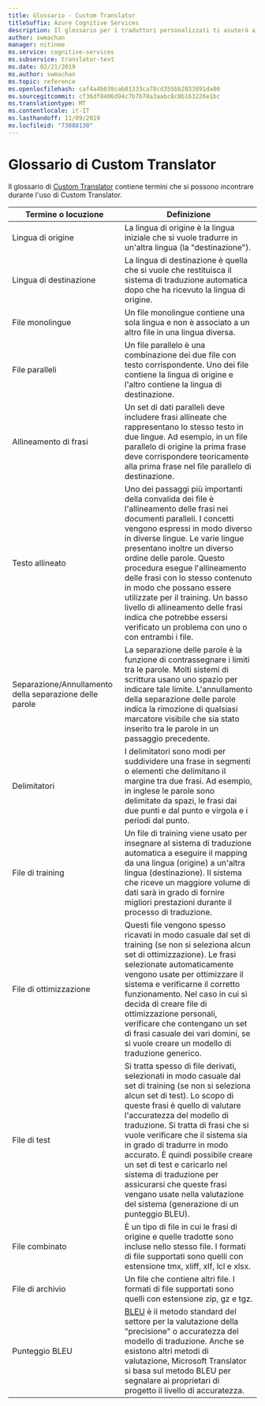 ```yaml
---
title: Glossario - Custom Translator
titleSuffix: Azure Cognitive Services
description: Il glossario per i traduttori personalizzati ti aiuterà a comprendere i termini usati negli articoli mentre Scopri come usare il servizio.
author: swmachan
manager: nitinme
ms.service: cognitive-services
ms.subservice: translator-text
ms.date: 02/21/2019
ms.author: swmachan
ms.topic: reference
ms.openlocfilehash: caf4a4b038cab81333ca78cd355bb2033891da00
ms.sourcegitcommit: cf36df8406d94c7b7b78a3aabc8c0b163226e1bc
ms.translationtype: MT
ms.contentlocale: it-IT
ms.lasthandoff: 11/09/2019
ms.locfileid: "73888130"
---
```

# <a name="custom-translator-glossary"></a>Glossario di Custom Translator

Il glossario di [Custom Translator](https://portal.customtranslator.azure.ai) contiene termini che si possono incontrare durante l'uso di Custom Translator.

| **Termine o locuzione**       | **Definizione**                                                                                                                                                                                                                                                                                                                                                                                                                                                            |
|--------------------------|---------------------------------------------------------------------------------------------------------------------------------------------------------------------------------------------------------------------------------------------------------------------------------------------------------------------------------------------------------------------------------------------------------------------------------------------------------------------------|
| Lingua di origine          | La lingua di origine è la lingua iniziale che si vuole tradurre in un'altra lingua (la "destinazione").                                                                                                                                                                                                                                                                                                                                                         |
| Lingua di destinazione          | La lingua di destinazione è quella che si vuole che restituisca il sistema di traduzione automatica dopo che ha ricevuto la lingua di origine.                                                                                                                                                                                                                                                                                                                                               |
| File monolingue         | Un file monolingue contiene una sola lingua e non è associato a un altro file in una lingua diversa.                                                                                                                                                                                                                                                                                                                                                                 |
| File paralleli           | Un file parallelo è una combinazione dei due file con testo corrispondente. Uno dei file contiene la lingua di origine e l'altro contiene la lingua di destinazione.                                                                                                                                                                                                                                                                                                                                         |
| Allineamento di frasi       | Un set di dati paralleli deve includere frasi allineate che rappresentano lo stesso testo in due lingue. Ad esempio, in un file parallelo di origine la prima frase deve corrispondere teoricamente alla prima frase nel file parallelo di destinazione.                                                                                                                                                                                                                               |
| Testo allineato             | Uno dei passaggi più importanti della convalida dei file è l'allineamento delle frasi nei documenti paralleli. I concetti vengono espressi in modo diverso in diverse lingue. Le varie lingue presentano inoltre un diverso ordine delle parole. Questo procedura esegue l'allineamento delle frasi con lo stesso contenuto in modo che possano essere utilizzate per il training. Un basso livello di allineamento delle frasi indica che potrebbe essersi verificato un problema con uno o con entrambi i file. |
| Separazione/Annullamento della separazione delle parole | La separazione delle parole è la funzione di contrassegnare i limiti tra le parole. Molti sistemi di scrittura usano uno spazio per indicare tale limite. L'annullamento della separazione delle parole indica la rimozione di qualsiasi marcatore visibile che sia stato inserito tra le parole in un passaggio precedente.                                                                                                                                                                                                  |
| Delimitatori               | I delimitatori sono modi per suddividere una frase in segmenti o elementi che delimitano il margine tra due frasi. Ad esempio, in inglese le parole sono delimitate da spazi, le frasi dai due punti e dal punto e virgola e i periodi dal punto.                                                                                                                                                                                                                                         |
| File di training           | Un file di training viene usato per insegnare al sistema di traduzione automatica a eseguire il mapping da una lingua (origine) a un'altra lingua (destinazione). Il sistema che riceve un maggiore volume di dati sarà in grado di fornire migliori prestazioni durante il processo di traduzione.                                                                                                                                                                                                               |
| File di ottimizzazione             | Questi file vengono spesso ricavati in modo casuale dal set di training (se non si seleziona alcun set di ottimizzazione). Le frasi selezionate automaticamente vengono usate per ottimizzare il sistema e verificarne il corretto funzionamento. Nel caso in cui si decida di creare file di ottimizzazione personali, verificare che contengano un set di frasi casuale dei vari domini, se si vuole creare un modello di traduzione generico.                                                                                 |
| File di test            | Si tratta spesso di file derivati, selezionati in modo casuale dal set di training (se non si seleziona alcun set di test). Lo scopo di queste frasi è quello di valutare l'accuratezza del modello di traduzione. Si tratta di frasi che si vuole verificare che il sistema sia in grado di tradurre in modo accurato. È quindi possibile creare un set di test e caricarlo nel sistema di traduzione per assicurarsi che queste frasi vengano usate nella valutazione del sistema (generazione di un punteggio BLEU).   |
| File combinato               | È un tipo di file in cui le frasi di origine e quelle tradotte sono incluse nello stesso file. I formati di file supportati sono quelli con estensione tmx, xliff, xlf, lcl e xlsx.                                                                                                                                                                                                                                                                                                                       |
| File di archivio             | Un file che contiene altri file. I formati di file supportati sono quelli con estensione zip, gz e tgz.                                                                                                                                                                                                                                                                                                                                                                                                |
| Punteggio BLEU               | [BLEU](what-is-bleu-score.md) è il metodo standard del settore per la valutazione della "precisione" o accuratezza del modello di traduzione. Anche se esistono altri metodi di valutazione, Microsoft Translator si basa sul metodo BLEU per segnalare ai proprietari di progetto il livello di accuratezza.

